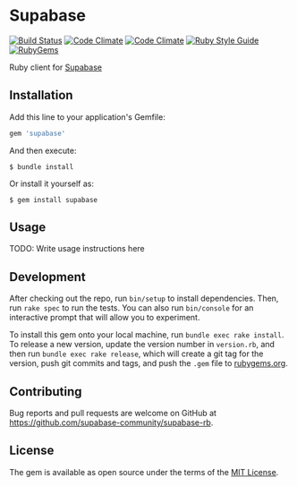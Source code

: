# Supabase

[![Build Status](https://api.travis-ci.org/marcelobarreto/supabase-rb.svg?branch=master)](https://travis-ci.org/marcelobarreto/supabase-rb)
[![Code Climate](https://codeclimate.com/github/marcelobarreto/supabase-rb.svg)](https://codeclimate.com/github/marcelobareto/supabase-rb)
[![Code Climate](https://codeclimate.com/github/marcelobarreto/supabase-rb/coverage.svg)](https://codeclimate.com/github/marcelobarreto/supabase-rb)
[![Ruby Style Guide](https://img.shields.io/badge/code_style-rubocop-brightgreen.svg)](https://github.com/rubocop/rubocop)
[![RubyGems](http://img.shields.io/gem/dt/supabase.svg?style=flat)](http://rubygems.org/gems/supabase)

Ruby client for [Supabase](https://supabase.io/)

## Installation

Add this line to your application's Gemfile:

```ruby
gem 'supabase'
```

And then execute:

    $ bundle install

Or install it yourself as:

    $ gem install supabase

## Usage

TODO: Write usage instructions here

## Development

After checking out the repo, run `bin/setup` to install dependencies. Then, run `rake spec` to run the tests. You can also run `bin/console` for an interactive prompt that will allow you to experiment.

To install this gem onto your local machine, run `bundle exec rake install`. To release a new version, update the version number in `version.rb`, and then run `bundle exec rake release`, which will create a git tag for the version, push git commits and tags, and push the `.gem` file to [rubygems.org](https://rubygems.org).

## Contributing

Bug reports and pull requests are welcome on GitHub at https://github.com/supabase-community/supabase-rb.


## License

The gem is available as open source under the terms of the [MIT License](https://opensource.org/licenses/MIT).
